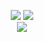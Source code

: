 <p align="center">
  <img src="https://media4.giphy.com/media/uprwwjptZW4Za/giphy.gif">
  <a href="https://github.com/anthonyzutter/anthonyzutter">
    <img src="https://github-readme-stats.vercel.app/api?username=anthonyzutter&theme=midnight-purple" />
  </a> 
  <br>
  <a href="https://github.com/anthonyzutter/anthonyzutter">                           
    <img src="https://github-readme-stats.vercel.app/api/top-langs/?username=anthonyzutter&theme=midnight-purple" />
  </a>
</p>
